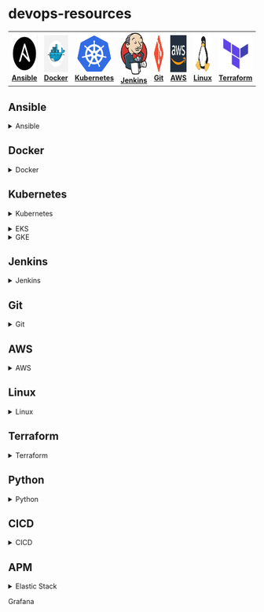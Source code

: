 # devops-resources


<center>
<table>
  <tr>
    <td align="center"><a href="#ansible"><img src="images/ansible.png" width="75px;" height="75px;" alt="ansible"/><br /><b>Ansible</b></a></td>
    <td align="center"><a href="#docker"><img src="images/docker.png" width="70px;" height="75px;" alt="Docker"/><br /><b>Docker</b></a></td>
    <td align="center"><a href="#kubernetes"><img src="images/kubernetes.png" width="70px;" height="75px;" alt="Kubernetes" /><br /><b>Kubernetes</b></a></td>
    <td align="center"><a href="#jenkins"><img src="images/jenkins.png" width="85px;" height="85px;" alt="Jenkins"/><br /><b>Jenkins</b></a></td>
    <td align="center"><a href="#git"><img src="images/git.png" width="80px;" height="75px;" alt="Git"/><br /><b>Git</b></a></td>
    <td align="center"><a href="#AWS"><img src="images/aws.png" width="80x;" height="75px;" alt="AWS"/><br /><b>AWS</b></a></td>
    <td align="center"><a href="#linux"><img src="images/linux.png" width="75x;" height="75px;" alt="Linux"/><br /><b>Linux</b></a></td>
    <td align="center"><a href="#terraform"><img src="images/terraform.png" width="70px;" height="75px;" alt="Terraform"/><br /><b>Terraform</b></a></td>
    <td align="center"><a href="#python"><img src="images/python.png" width="70px;" height="75px;" alt="Python"/><br /><b>Python</b></a></td>
    <td align="center"><a href="#cicd"><img src="images/cicd.png" width="80px;" height="70px;" alt="CI/CD"/><br /><b>CI/CD</b></a></td>
    <td align="center"><a href="#APM"><img src="images/apm.gif" width="90px;" height="65px;" alt="APM"/><br /><b>APM</b></a></td>
  </tr>
</table>  
</center> 


## Ansible

<details>
<summary>Ansible</summary><br><b>


</b></details>

## Docker

<details>
<summary>Docker</summary><br><b>

Concepts

The Linux kernel has a number of features that allow a process to be isolated. Container engines such as Docker use two main kernel features to isolate processes: Cgroups and Namespaces. 
- Namespaces
- Cgroups

LXC

Libcontainer

Dockerfile

Each Dockerfile is a script, composed of various commands and arguments listed successively to automatically perform actions on a base image (or from scratch) in order to create a new one.

```bash
# Usage: ADD [source directory or URL] [destination directory]
ADD /my_app_folder /my_app_folder
```

Best practices for writing Dockerfiles [here](https://docs.docker.com/develop/develop-images/dockerfile_best-practices/)



</b></details>

## Kubernetes

<details>
<summary>Kubernetes</summary><br><b>

Kubernetes Basics

- Pod is a group of linked containers which shares a unique IP address. 
- Labels are key-value pairs attached to resources that contain information that helps to identify them. 
- ReplicaSet is a resource that templates the creation of pods. NOTE: ReplicaSet replaces the ReplicaController
- Deployment are used to gracefully roll out new versions of ReplicaSets.
- Services give a way of accessing services within our Kubernetes cluster. 

Kubernetes Components:

Architecture

API server

Controller manager

Scheduler

Kubelet

etcd


Basic Commands:

kubectl set image

1. Listing resources

```bash
kubectl get nodes
kubectl get pods
kubectl get services, deployments
```

2. Deleting resources

```bash
kubectl delete namespaces my-namespace

#Force deletion of a pod
kubectl delete pod my-pod --grace-period=0 --force

#Delete all pods in a namespace
kubectl delete pods --all --namespace my-namespace
```

kubectl delete pod XX

kubectl scale XX

Configuration as Code:

```yaml
apiVersion: apps/v1
kind: Deployment
metadata:
  name: nginx-deployment
  labels:
    app: nginx
spec:
  replicas: 3
  selector:
    matchLabels:
      app: nginx
  template:
    metadata:
      labels:
        app: nginx
    spec:
      containers:
      - name: nginx
        image: nginx:1.7.9
        ports:
        - containerPort: 80
```

service.yaml

EKS Cluster Setup

IAM

Helm

Planning for Production Deployments
</b></details>

<details>
<summary>EKS</summary><br><b>
</b></details>

<details>
<summary>GKE</summary><br><b>

Create a cluster
```bash
gcloud container clusters create mycluster
```

</b></details>

## Jenkins

<details>
<summary>Jenkins</summary><br><b>
  
Jenkinsfile to compile and test across two different nodes.

```groovy
pipeline {
  agent none
  environment {
      JUNIT_REPORTS_FOLDER = "**/target/surefire-reports/*.xml" /* set junit reports folder variable */
  }
  options {
      skipDefaultCheckout true /* skips the default repository checkout for testing the 'stash/unstash' feature behaviour */
  }
  stages {
      stage('Checkout code by slave-01') {
          agent {
              label 'slave-01' /* this stage executor and workspace is allocated in slave-01 node */
          }  
          steps {
            checkout scm /* checkout source repository */
            stash includes: '**', name: 'repository_code' /* stores code to be handed over to slave-02 */
          }
      }
      stage('Maven compile by slave-01') {
          agent {
              label 'slave-01' /* this stage executor and workspace is allocated in slave-01 node */
          }
          steps {
              echo "-----------------------------------------------------------------------------------------------------------------"
              echo "Maven Compile by Slave 01 "
              echo "-----------------------------------------------------------------------------------------------------------------"
              sh 'mvn compile' /* compile source code */
          }
          post {
              always {
                  deleteDir() /* workspace clean up */
              }
          }
      }  
      stage('Maven testing by slave-02') {
          agent {
              label 'slave-02' /* this stage executor and workspace is allocated in slave-02 node */
          }
          steps {
              echo "-----------------------------------------------------------------------------------------------------------------"
              echo "Maven Application Testing by Slave 02"
              echo "-----------------------------------------------------------------------------------------------------------------"
              unstash 'repository_code' /* retrieves code stored by slave-01 */
              sh 'mvn test' /* test the compiled source code using unit testing framework */
          }
      }
      stage('Publish testing reports by slave-02') {
          agent {
              label 'slave-02' /* this stage executor and workspace is allocated in slave-02 node */
          }
          steps {
              echo "-----------------------------------------------------------------------------------------------------------------"
              echo "Publish Testing Reports by Slave 02"
              echo "-----------------------------------------------------------------------------------------------------------------"
          }
          post {
              always {
                  junit "${JUNIT_REPORTS_FOLDER}" /* publish unit testing reports */
                  deleteDir() /* workspace clean up */
              }
          }
      }
   }
}
```
  


</b></details>

## Git

<details>
<summary>Git</summary><br><b>
  
Git is a distributed Version Control system. It can track changes to a file and allows you to revert back to any particular change.
Its distributed architecture provides many advantages over other Version Control Systems (VCS) like SVN one major advantage is that it does not rely on a central server to store all the versions of a project’s files. Instead, every developer “clones” a copy of a repository I have shown in the diagram below with “Local repository” and has the full history of the project on his hard drive so that when there is a server outage, all you need for recovery is one of your teammate’s local Git repository.
There is a central cloud repository as well where developers can commit changes and share it with other teammates as you can see in the diagram where all collaborators are commiting changes “Remote repository”.
  
Branching strategies

- Feature branching: 
A feature branch model keeps all of the changes for a particular feature inside of a branch. When the feature is fully tested and validated by automated tests, the branch is then merged into master.

- Task branching:
In this model each task is implemented on its own branch with the task key included in the branch name. It is easy to see which code implements which task, just look for the task key in the branch name.

- Release branching:
Once the develop branch has acquired enough features for a release, you can clone that branch to form a Release branch. Creating this branch starts the next release cycle, so no new features can be added after this point, only bug fixes, documentation generation, and other release-oriented tasks should go in this branch. Once it is ready to ship, the release gets merged into master and tagged with a version number. In addition, it should be merged back into develop branch, which may have progressed since the release was initiated.

Revert a commit

```bash
#Remove or fix the bad file in a new commit and push it to the remote repository
git commit -m “commit message”
```

```bash
#Create a new commit that undoes all changes that were made in the commit to be reverted
git revert <name of commit to be reverted>
```

Squash commits

There are two options to squash last N commits into a single commit.

```bash
#If you want to write the new commit message from scratch use the following command
git reset –soft HEAD~N &&
git commit
```
```bash
#If you want to start editing the new commit message with a concatenation of the existing commit messages then you need to extract those messages and pass them to Git commit for that I will use
git reset –soft HEAD~N &&
git commit –edit -m”$(git log –format=%B –reverse .HEAD@{N})”
```

Git rebase

Rebase is a command which will merge another branch into the branch where you are currently working, and move all of the local commits that are ahead of the rebased branch to the top of the history on that branch. For example, if a feature branch was created from master, and since then the master branch has received new commits, Git rebase can be used to move the feature branch to the tip of master.

The command effectively will replay the changes made in the feature branch at the tip of master, allowing conflicts to be resolved in the process. When done with care, this will allow the feature branch to be merged into master with relative ease and sometimes as a simple fast-forward operation.

Git rebase details [here](https://git-scm.com/docs/git-rebase)


</b></details>

## AWS

<details>
<summary>AWS</summary><br><b>
  
AWS DevOps Blog [here](https://aws.amazon.com/blogs/devops/)


</b></details>

## Linux

<details>
<summary>Linux</summary><br><b>


</b></details>


## Terraform

<details>
<summary>Terraform</summary><br><b>


</b></details>

## Python

<details>
<summary>Python</summary><br><b>

For more info please read [here](https://www.google.com)

</b></details>

## CICD

<details>
<summary>CICD</summary><br><b>
  
The Software Development Life Cycle (SDLC) model covers the following phases:

1. Planning
2. Implementation
3. Testing
4. Documentation
5. Deployment and maintenance
6. Maintaining

  
Some of the advantages are:

- Speed of deployment
- Faster testing and analysis
- Smaller code changes
- Better and faster fault isolation
- Increased code coverage
- Automatic deploy to production
- Never ship broken code
- Process is repeatable
- Faster mean time to resolution
- Smaller backlog
- Improved customer satisfaction
- Tons of open source tools available

The disadvantages of CI/CD are:

- New skill sets must be learned
- Big upfront investment
- Legacy systems rarely support CI/CD
- High degree of discipline and dedication to quality

For more info please read [here](https://www.google.com)

</b></details>

## APM

<details>
<summary>Elastic Stack</summary><br><b>

For more info please read [here](https://www.google.com)
</b></details>
<summary>Grafana</summary><br><b>

</b></details>
